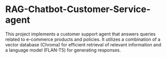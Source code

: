 # RAG-Chatbot-Customer-Service-agent
This project implements a customer support agent that answers queries related to e-commerce  products and policies. It utilizes a combination of a vector database (Chroma) for efficient  retrieval of relevant information and a language model (FLAN-T5) for generating responses. 
